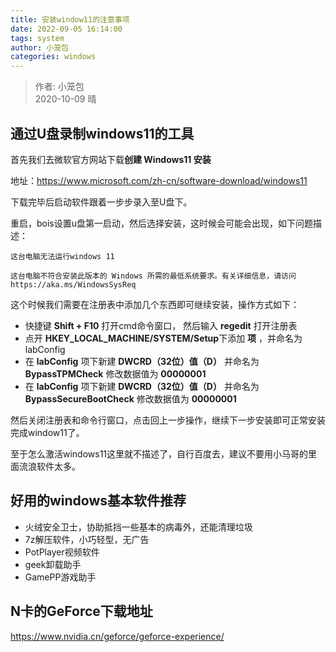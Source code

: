 ```yaml
---
title: 安装window11的注意事项
date: 2022-09-05 16:14:00
tags: system
author: 小笼包
categories: windows
---
```


> 作者: 小笼包  
> 2020-10-09 晴

## 通过U盘录制windows11的工具

首先我们去微软官方网站下载**创建 Windows11 安装**  

地址：<https://www.microsoft.com/zh-cn/software-download/windows11>  

下载完毕后启动软件跟着一步步录入至U盘下。

重启，bois设置u盘第一启动，然后选择安装，这时候会可能会出现，如下问题描述：

``` shell
这台电脑无法运行windows 11

这台电脑不符合安装此版本的 Windows 所需的最低系统要求。有关详细信息，请访问https://aka.ms/WindowsSysReq
```

这个时候我们需要在注册表中添加几个东西即可继续安装，操作方式如下：

- 快捷键 **Shift + F10** 打开cmd命令窗口， 然后输入 **regedit** 打开注册表
- 点开 **HKEY_LOCAL_MACHINE/SYSTEM/Setup**下添加 **项** ，并命名为labConfig
- 在 **labConfig** 项下新建 **DWCRD（32位）值（D）** 并命名为**BypassTPMCheck** 修改数据值为 **00000001**
- 在 **labConfig** 项下新建 **DWCRD（32位）值（D）** 并命名为**BypassSecureBootCheck** 修改数据值为 **00000001**

然后关闭注册表和命令行窗口，点击回上一步操作，继续下一步安装即可正常安装完成window11了。

至于怎么激活windows11这里就不描述了，自行百度去，建议不要用小马哥的里面流浪软件太多。

## 好用的windows基本软件推荐

- 火绒安全卫士，协助抵挡一些基本的病毒外，还能清理垃圾
- 7z解压软件，小巧轻型，无广告
- PotPlayer视频软件
- geek卸载助手
- GamePP游戏助手

## N卡的GeForce下载地址

<https://www.nvidia.cn/geforce/geforce-experience/>


